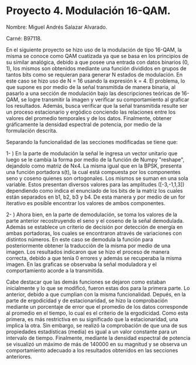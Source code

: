 # Proyecto 4. Modulación 16-QAM. 

Nombre: Miguel Andrés Salazar Alvarado. 

Carné: B97118.

En el siguiente proyecto se hizo uso de la modulación de tipo 16-QAM, la misma se conoce como QAM cuatizada ya que se basa en los principios de su similar analógica, debido a que 
posee una entrada con datos binarios (0, 1), los mismos son obtenidos mediante una función divididos en grupos de tantos bits como se requieran para generar N estados de modulación.
En este caso se hizo uso de N = 16 usando la expresión k = 4. El problema, lo que supone es por medio de la señal transmitida de manera binaria, al pasarlo a una sección de modulación
bajo las descripciones teóricas de 16-QAM, se logre transmitir la imagen y verificar su comportamiento al graficar los resultados. Además, busca verificar que la señal transmitida resulte ser un proceso
estacionario y ergódico conciendo las relaciones entre los valores del promedio temporales y de los datos. Finalmente, obtener gráficamente la densidad espectral de potencia, por 
medio de la formulación descrita. 

Separando la funcionalidad de las secciones modificadas se tiene que: 

1- ) En la parte de modulación la señal le ingresa un vector unitario que luego se le cambia la forma por medio de la función de Numpy "reshape", dejandolo como matriz de Nx4. 
La misma igual que en la BPSK, presenta una función portadora s(t), la cual está compuesta por los componentes seno y coseno quienes son ortogonales. Los mismos se suman en una
sola variable. Estos presentan diversos valores para las amplitudes ([-3,-1,1,3]) dependiendo como indica el enunciado de los bits de la matriz los cuales están separados en b1, 
b2, b3 y b4. De esta manera y por medio de un for iterativo es posible encontrar los valores de ambos componentes. 

2- ) Ahora bien, en la parte de demodulación, se toma los valores de la parte anterior recostruyendo el seno y el coseno de la señal demodulada. Además se establece un criterio de
decisión por detección de energía en ambas portadoras, los cuales se encontraron através de variaciones con distintos números. En este caso se demodula la función para posteriormente
obtener la traducción de la misma por medio de una imagen. Los resultados indicaron que se hizo el proceso de manera correcta, debido a que tenía 0 errores y además se recuperaba 
la misma imagen. En las graficas se observaba la señal moduladora y el comportamiento acorde a la transmitida. 

Cabe destacar que las demás funciones se dejaron como estaban inicialmente y lo que se modificó, fueron estas dos para la primera parte. Lo anterior, debido a que cumplian con la 
misma funcionalidad. Depués, en la parte de ergodicidad y de estacionaridad, se hizo la comprobación mediante un porcentaje de error que el promedio de los datos corresponde 
al promedio en el tiempo, lo cual es el criterio de la ergodicidad. Como esta primera, es más restrictiva en su significado que la estacionaridad, una implica la otra. Sin embargo, 
se realizó la comprobación de que una de sus propiedades estadísticas (media) es igual a un valor constante para un intervalo de tiempo. Finalmente, mediante la densidad espectral de
potencia se visualizó un máximo de más de 140000 en su magnitud y se observa un comportamiento adecuado a los resultados obtenidos en las secciones anteriores. 




